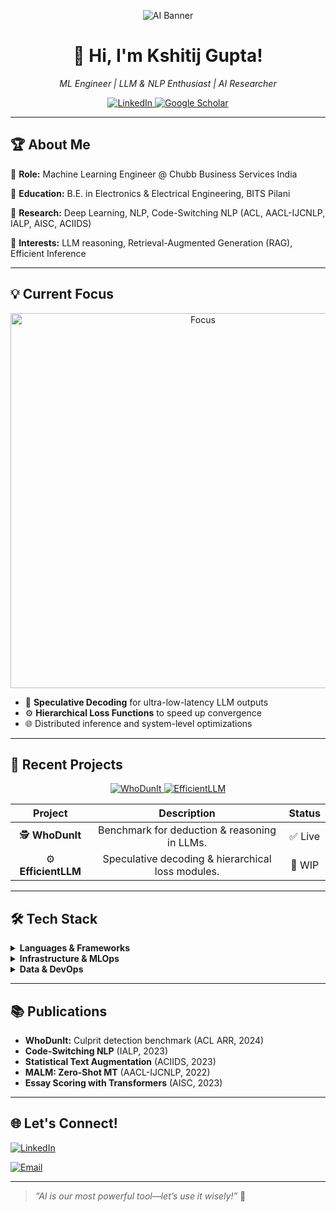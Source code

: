 <p align="center">
  <img src="https://raw.githubusercontent.com/kjgpta/kjgpta/master/assets/banner.gif" alt="AI Banner" />
</p>

<h1 align="center">👋 Hi, I'm <strong>Kshitij Gupta</strong>!</h1>
<p align="center">
  <em>ML Engineer | LLM & NLP Enthusiast | AI Researcher</em>
</p>

<p align="center">
  <a href="https://www.linkedin.com/in/kjgpta/">
    <img src="https://img.shields.io/badge/Connect-LinkedIn-blue?style=flat&logo=linkedin" alt="LinkedIn" />
  </a>
  <a href="https://scholar.google.com/citations?user=uvSOzIkAAAAJ">
    <img src="https://img.shields.io/badge/Google%20Scholar-EA4335?style=flat&logo=google-scholar" alt="Google Scholar" />
  </a>
</p>

---

## 🏆 About Me
  
🔹 **Role:** Machine Learning Engineer @ Chubb Business Services India  
  
🔹 **Education:** B.E. in Electronics & Electrical Engineering, BITS Pilani
  
🔹 **Research:** Deep Learning, NLP, Code-Switching NLP (ACL, AACL-IJCNLP, IALP, AISC, ACIIDS)
  
🔹 **Interests:** LLM reasoning, Retrieval-Augmented Generation (RAG), Efficient Inference  


---

## 💡 Current Focus
<div align="center">
  <img src="https://raw.githubusercontent.com/kjgpta/kjgpta/master/assets/focus.gif" alt="Focus" width="600" />
</div>

- 🚀 **Speculative Decoding** for ultra-low-latency LLM outputs  
- ⚙️ **Hierarchical Loss Functions** to speed up convergence  
- 🌐 Distributed inference and system-level optimizations  

---

## 🚀 Recent Projects

<div align="center">
  <a href="https://huggingface.co/datasets/kjgpta/WhoDunIt">
    <img src="https://img.shields.io/badge/WhoDunIt-NLP-blue?style=for-the-badge&logo=huggingface" alt="WhoDunIt" />
  </a>
  <a href="#">
    <img src="https://img.shields.io/badge/EfficientLLM-WIP-lightgrey?style=for-the-badge&logo=github" alt="EfficientLLM" />
  </a>
</div>

| Project | Description | Status |
|:-------:|:-----------:|:------:|
| 🕵️ **WhoDunIt**  | Benchmark for deduction & reasoning in LLMs. | ✅ Live |
| ⚙️ **EfficientLLM** | Speculative decoding & hierarchical loss modules. | 🚧 WIP |

---

## 🛠️ Tech Stack

<details>
<summary><strong>Languages & Frameworks</strong></summary>

Python | Java | C++ | JavaScript
PyTorch | TensorFlow | Keras | Transformers
DeepSpeed | vLLM | OpenAI API | LangChain

</details>

<details>
<summary><strong>Infrastructure & MLOps</strong></summary>

Azure ML Studio | Databricks | GCP Vertex AI | AWS SageMaker
MLflow | Kubeflow | Docker | Kubernetes | AKS

</details>

<details>
<summary><strong>Data & DevOps</strong></summary>

PostgreSQL | MongoDB | Apache Spark | Kafka | Redis
Git, GitHub Actions, Jenkins | Linux | Bash | Jupyter

</details>

---

## 📚 Publications

<ul>
<li><strong>WhoDunIt:</strong> Culprit detection benchmark (ACL ARR, 2024)</li>
<li><strong>Code-Switching NLP</strong> (IALP, 2023)</li>
<li><strong>Statistical Text Augmentation</strong> (ACIIDS, 2023)</li>
<li><strong>MALM: Zero-Shot MT</strong> (AACL-IJCNLP, 2022)</li>
<li><strong>Essay Scoring with Transformers</strong> (AISC, 2023)</li>
</ul>

---

## 🌐 Let's Connect!

<p align="center">
  
  <a href="https://www.linkedin.com/in/kjgpta/">![LinkedIn](https://img.shields.io/badge/LinkedIn-blue?style=for-the-badge&logo=linkedin)</a>
  
  <a href="mailto:mailguptakshitij@gmail.com">![Email](https://img.shields.io/badge/Email-D14836?style=for-the-badge&logo=gmail)</a>
</p>

---

> *“AI is our most powerful tool—let’s use it wisely!”* 🚀
